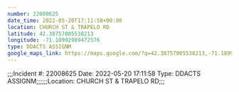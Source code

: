 ```yaml
---
number: 22008625
date_time: 2022-05-20T17:11:58+00:00
location: CHURCH ST & TRAPELO RD
latitude: 42.38757005538213
longitude: -71.18992989472576
type: DDACTS ASSIGNM
google_maps_link: https://maps.google.com/?q=42.38757005538213,-71.18992989472576
---
```


;;;Incident #: 22008625  Date: 2022-05-20 17:11:58   Type: DDACTS ASSIGNM;;;;;;Location: CHURCH ST & TRAPELO RD;;;
